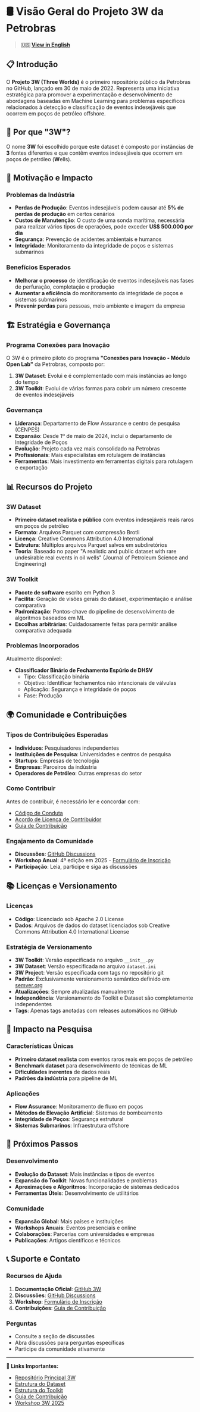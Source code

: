 # 🛢️ Visão Geral do Projeto 3W da Petrobras

> **🇺🇸 [View in English](3W_OVERVIEW_EN.md)**

## 📋 Introdução

O **Projeto 3W (Three Worlds)** é o primeiro repositório público da Petrobras no GitHub, lançado em 30 de maio de 2022. Representa uma iniciativa estratégica para promover a experimentação e desenvolvimento de abordagens baseadas em Machine Learning para problemas específicos relacionados à detecção e classificação de eventos indesejáveis que ocorrem em poços de petróleo offshore.

## 🎯 Por que "3W"?

O nome **3W** foi escolhido porque este dataset é composto por instâncias de **3** fontes diferentes e que contêm eventos indesejáveis que ocorrem em poços de petróleo (**W**ells).

## 🚀 Motivação e Impacto

### Problemas da Indústria

- **Perdas de Produção**: Eventos indesejáveis podem causar até **5% de perdas de produção** em certos cenários
- **Custos de Manutenção**: O custo de uma sonda marítima, necessária para realizar vários tipos de operações, pode exceder **US$ 500.000 por dia**
- **Segurança**: Prevenção de acidentes ambientais e humanos
- **Integridade**: Monitoramento da integridade de poços e sistemas submarinos

### Benefícios Esperados

- **Melhorar o processo** de identificação de eventos indesejáveis nas fases de perfuração, completação e produção
- **Aumentar a eficiência** do monitoramento da integridade de poços e sistemas submarinos
- **Prevenir perdas** para pessoas, meio ambiente e imagem da empresa

## 🏗️ Estratégia e Governança

### Programa Conexões para Inovação

O 3W é o primeiro piloto do programa **"Conexões para Inovação - Módulo Open Lab"** da Petrobras, composto por:

1. **3W Dataset**: Evolui e é complementado com mais instâncias ao longo do tempo
2. **3W Toolkit**: Evolui de várias formas para cobrir um número crescente de eventos indesejáveis

### Governança

- **Liderança**: Departamento de Flow Assurance e centro de pesquisa (CENPES)
- **Expansão**: Desde 1º de maio de 2024, inclui o departamento de Integridade de Poços
- **Evolução**: Projeto cada vez mais consolidado na Petrobras
- **Profissionais**: Mais especialistas em rotulagem de instâncias
- **Ferramentas**: Mais investimento em ferramentas digitais para rotulagem e exportação

## 📊 Recursos do Projeto

### 3W Dataset

- **Primeiro dataset realista e público** com eventos indesejáveis reais raros em poços de petróleo
- **Formato**: Arquivos Parquet com compressão Brotli
- **Licença**: Creative Commons Attribution 4.0 International
- **Estrutura**: Múltiplos arquivos Parquet salvos em subdiretórios
- **Teoria**: Baseado no paper "A realistic and public dataset with rare undesirable real events in oil wells" (Journal of Petroleum Science and Engineering)

### 3W Toolkit

- **Pacote de software** escrito em Python 3
- **Facilita**: Geração de visões gerais do dataset, experimentação e análise comparativa
- **Padronização**: Pontos-chave do pipeline de desenvolvimento de algoritmos baseados em ML
- **Escolhas arbitrárias**: Cuidadosamente feitas para permitir análise comparativa adequada

### Problemas Incorporados

Atualmente disponível:

- **Classificador Binário de Fechamento Espúrio de DHSV**
  - Tipo: Classificação binária
  - Objetivo: Identificar fechamentos não intencionais de válvulas
  - Aplicação: Segurança e integridade de poços
  - Fase: Produção

## 🌍 Comunidade e Contribuições

### Tipos de Contribuições Esperadas

- **Indivíduos**: Pesquisadores independentes
- **Instituições de Pesquisa**: Universidades e centros de pesquisa
- **Startups**: Empresas de tecnologia
- **Empresas**: Parceiros da indústria
- **Operadores de Petróleo**: Outras empresas do setor

### Como Contribuir

Antes de contribuir, é necessário ler e concordar com:

- [Código de Conduta](https://github.com/petrobras/3W/blob/main/CODE_OF_CONDUCT.md)
- [Acordo de Licença de Contribuidor](https://github.com/petrobras/3W/blob/main/CLA.md)
- [Guia de Contribuição](https://github.com/petrobras/3W/blob/main/CONTRIBUTING.md)

### Engajamento da Comunidade

- **Discussões**: [GitHub Discussions](https://github.com/petrobras/3W/discussions)
- **Workshop Anual**: 4ª edição em 2025 - [Formulário de Inscrição](https://forms.gle/cmLa2u4VaXd1T7qp8)
- **Participação**: Leia, participe e siga as discussões

## 📚 Licenças e Versionamento

### Licenças

- **Código**: Licenciado sob Apache 2.0 License
- **Dados**: Arquivos de dados do dataset licenciados sob Creative Commons Attribution 4.0 International License

### Estratégia de Versionamento

- **3W Toolkit**: Versão especificada no arquivo `__init__.py`
- **3W Dataset**: Versão especificada no arquivo `dataset.ini`
- **3W Project**: Versão especificada com tags no repositório git
- **Padrão**: Exclusivamente versionamento semântico definido em [semver.org](https://semver.org)
- **Atualizações**: Sempre atualizadas manualmente
- **Independência**: Versionamento do Toolkit e Dataset são completamente independentes
- **Tags**: Apenas tags anotadas com releases automáticos no GitHub

## 🔬 Impacto na Pesquisa

### Características Únicas

- **Primeiro dataset realista** com eventos raros reais em poços de petróleo
- **Benchmark dataset** para desenvolvimento de técnicas de ML
- **Dificuldades inerentes** de dados reais
- **Padrões da indústria** para pipeline de ML

### Aplicações

- **Flow Assurance**: Monitoramento de fluxo em poços
- **Métodos de Elevação Artificial**: Sistemas de bombeamento
- **Integridade de Poços**: Segurança estrutural
- **Sistemas Submarinos**: Infraestrutura offshore

## 🚀 Próximos Passos

### Desenvolvimento

- **Evolução do Dataset**: Mais instâncias e tipos de eventos
- **Expansão do Toolkit**: Novas funcionalidades e problemas
- **Aproximações e Algoritmos**: Incorporação de sistemas dedicados
- **Ferramentas Úteis**: Desenvolvimento de utilitários

### Comunidade

- **Expansão Global**: Mais países e instituições
- **Workshops Anuais**: Eventos presenciais e online
- **Colaborações**: Parcerias com universidades e empresas
- **Publicações**: Artigos científicos e técnicos

## 📞 Suporte e Contato

### Recursos de Ajuda

1. **Documentação Oficial**: [GitHub 3W](https://github.com/petrobras/3W)
2. **Discussões**: [GitHub Discussions](https://github.com/petrobras/3W/discussions)
3. **Workshop**: [Formulário de Inscrição](https://forms.gle/cmLa2u4VaXd1T7qp8)
4. **Contribuições**: [Guia de Contribuição](https://github.com/petrobras/3W/blob/main/CONTRIBUTING.md)

### Perguntas

- Consulte a seção de discussões
- Abra discussões para perguntas específicas
- Participe da comunidade ativamente

---

**🔗 Links Importantes:**

- [Repositório Principal 3W](https://github.com/petrobras/3W)
- [Estrutura do Dataset](https://github.com/petrobras/3W/blob/main/3W_DATASET_STRUCTURE.md)
- [Estrutura do Toolkit](https://github.com/petrobras/3W/blob/main/3W_TOOLKIT_STRUCTURE.md)
- [Guia de Contribuição](https://github.com/petrobras/3W/blob/main/CONTRIBUTING.md)
- [Workshop 3W 2025](https://forms.gle/cmLa2u4VaXd1T7qp8)
